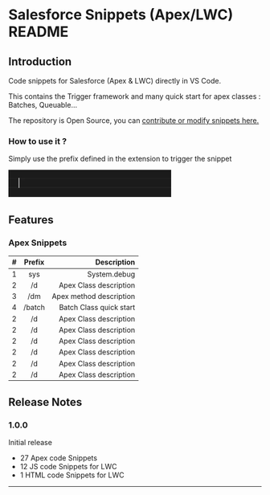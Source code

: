# Salesforce Snippets (Apex/LWC) README

## Introduction

Code snippets for Salesforce (Apex & LWC) directly in VS Code.

This contains the Trigger framework and many quick start for apex classes : Batches, Queuable...

The repository is Open Source, you can [contribute or modify snippets here.](https://github.com/yaacov9/salesforce-snippets--apex-lwc)
### How to use it ?
Simply use the prefix defined in the extension to trigger the snippet

![System debug](images/sysExample.gif)


## Features
### Apex Snippets
| # | Prefix | Description |
|----------|:---------:|---------:|
| 1  |  sys  |  System.debug |
| 2  |  /d  |  Apex Class description |
| 3  |  /dm  |  Apex method description |
| 4  |  /batch  |  Batch Class quick start |
| 2  |  /d  |  Apex Class description |
| 2  |  /d  |  Apex Class description |
| 2  |  /d  |  Apex Class description |
| 2  |  /d  |  Apex Class description |
| 2  |  /d  |  Apex Class description |
| 2  |  /d  |  Apex Class description |





## Release Notes
### 1.0.0

Initial release
- 27 Apex code Snippets
- 12 JS code Snippets for LWC
- 1 HTML code Snippets for LWC

---
